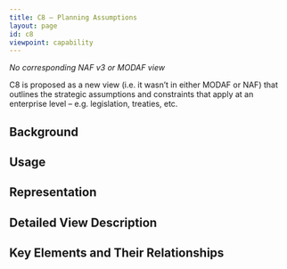 ```yaml
---
title: C8 – Planning Assumptions
layout: page
id: c8
viewpoint: capability
---
```


*No corresponding NAF v3 or MODAF view*

C8 is proposed as a new view (i.e. it wasn’t in either MODAF or NAF)
that outlines the strategic assumptions and constraints that apply at an
enterprise level – e.g. legislation, treaties, etc.

## Background


## Usage


## Representation


## Detailed View Description


## Key Elements and Their Relationships




